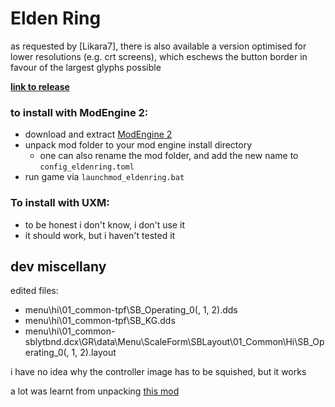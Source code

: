 # Elden Ring

as requested by [Likara7], there is also available a version optimised for
lower resolutions (e.g. crt screens), which eschews the button border in favour
of the largest glyphs possible

**[link to release](https://github.com/ZeusOfTheCrows/nsx-button-prompts/releases/tag/elden-ring)**

### to install with ModEngine 2:

* download and extract [ModEngine 2](https://github.com/soulsmods/ModEngine2)
* unpack mod folder to your mod engine install directory
	* one can also rename the mod folder, and add the new name to `config_eldenring.toml`
* run game via `launchmod_eldenring.bat`

### To install with UXM:

* to be honest i don't know, i don't use it
* it should work, but i haven't tested it

## dev miscellany

edited files:

* menu\hi\01_common-tpf\SB_Operating_0(, 1, 2).dds
* menu\hi\01_common-tpf\SB_KG.dds
* menu\hi\01_common-sblytbnd.dcx\GR\data\Menu\ScaleForm\SBLayout\01_Common\Hi\SB_Operating_0(, 1, 2).layout

i have no idea why the controller image has to be squished, but it works

a lot was learnt from unpacking [this mod](https://www.nexusmods.com/eldenring/mods/238?tab=files&file_id=3426)